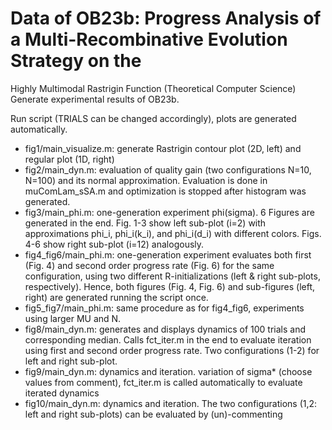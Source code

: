 # Data of OB23b: Progress Analysis of a Multi-Recombinative Evolution Strategy on the
Highly Multimodal Rastrigin Function (Theoretical Computer Science)
Generate experimental results of OB23b.

Run script (TRIALS can be changed accordingly), plots are generated automatically.
* fig1/main_visualize.m: generate Rastrigin contour plot (2D, left) and regular plot (1D, right)
* fig2/main_dyn.m: evaluation of quality gain (two configurations N=10, N=100) and its normal approximation. Evaluation is done in muComLam_sSA.m and optimization is stopped after histogram was generated.
* fig3/main_phi.m: one-generation experiment phi(sigma). 6 Figures are generated in the end. Fig. 1-3 show left sub-plot (i=2) with approximations phi_i, phi_i(k_i), and phi_i(d_i) with different colors. Figs. 4-6 show right sub-plot (i=12) analogously.
* fig4_fig6/main_phi.m: one-generation experiment evaluates both first (Fig. 4) and second order progress rate (Fig. 6) for the same configuration, using two different R-initializations (left & right sub-plots, respectively). Hence, both figures (Fig. 4, Fig. 6) and sub-figures (left, right) are generated running the script once.
* fig5_fig7/main_phi.m: same procedure as for fig4_fig6, experiments using larger MU and N.
* fig8/main_dyn.m: generates and displays dynamics of 100 trials and corresponding median. Calls fct_iter.m in the end to evaluate iteration using first and second order progress rate. Two configurations (1-2) for left and right sub-plot.
* fig9/main_dyn.m: dynamics and iteration. variation of sigma* (choose values from comment), fct_iter.m is called automatically to evaluate iterated dynamics
* fig10/main_dyn.m: dynamics and iteration. The two configurations (1,2: left and right sub-plots) can be evaluated by (un)-commenting